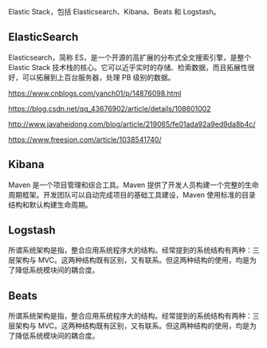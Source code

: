 Elastic Stack，包括 Elasticsearch、Kibana、Beats 和 Logstash。

## ElasticSearch

Elasticsearch，简称 ES，是一个开源的高扩展的分布式全文搜索引擎，是整个 Elastic Stack 技术栈的核心。它可以近乎实时的存储、检索数据，而且拓展性很好，可以拓展到上百台服务器，处理 PB 级别的数据。

https://www.cnblogs.com/yanch01/p/14876098.html

https://blog.csdn.net/qq_43676902/article/details/108601002

http://www.javaheidong.com/blog/article/219065/fe01ada92a9ed9da8b4c/

https://www.freesion.com/article/1038541740/

## Kibana

Maven 是一个项目管理和综合工具。Maven 提供了开发人员构建一个完整的生命周期框架。开发团队可以自动完成项目的基础工具建设，Maven 使用标准的目录结构和默认构建生命周期。

## Logstash

所谓系统架构是指，整合应用系统程序大的结构。经常提到的系统结构有两种：三层架构与 MVC。这两种结构既有区别，又有联系。但这两种结构的使用，均是为了降低系统模块间的耦合度。

## Beats

所谓系统架构是指，整合应用系统程序大的结构。经常提到的系统结构有两种：三层架构与 MVC。这两种结构既有区别，又有联系。但这两种结构的使用，均是为了降低系统模块间的耦合度。
